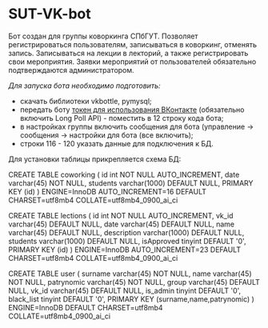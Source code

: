 # SUT-VK-bot
Бот создан для группы коворкинга СПбГУТ. Позволяет регистрироваться пользователям, записываться в коворкинг, отменять запись. Записываться на лекции в лекторий, а также регистрировать свои мероприятия. Заявки мероприятий от пользователей обязательно подтверждаются администратором.

*Для запуска бота необходимо подготовить:*
- скачать библиотеки vkbottle, pymysql;
- передать боту [токен для использования ВКонтакте](https://faq.botmechanic.io/vk-token) (обязательно включить Long Poll API) - поместить в 12 строку кода бота;
- в настройках группы включить сообщения для бота (управление -> сообщения -> настройки для бота (все включить);
- строки 116 - 120 указать данные для подключения к БД.

Для установки таблицы прикрепляется схема БД:

CREATE TABLE coworking (
  id int NOT NULL AUTO_INCREMENT,
  date varchar(45) NOT NULL,
  students varchar(1000) DEFAULT NULL,
  PRIMARY KEY (id)
) ENGINE=InnoDB AUTO_INCREMENT=16 DEFAULT CHARSET=utf8mb4 COLLATE=utf8mb4_0900_ai_ci

CREATE TABLE lections (
  id int NOT NULL AUTO_INCREMENT,
  vk_id varchar(45) DEFAULT NULL,
  date varchar(45) DEFAULT NULL,
  name varchar(45) DEFAULT NULL,
  description varchar(1000) DEFAULT NULL,
  students varchar(1000) DEFAULT NULL,
  isApproved tinyint DEFAULT '0',
  PRIMARY KEY (id)
) ENGINE=InnoDB AUTO_INCREMENT=23 DEFAULT CHARSET=utf8mb4 COLLATE=utf8mb4_0900_ai_ci

CREATE TABLE user (
  surname varchar(45) NOT NULL,
  name varchar(45) NOT NULL,
  patrynomic varchar(45) NOT NULL,
  group varchar(45) DEFAULT NULL,
  vk_id varchar(45) DEFAULT NULL,
  is_admin tinyint DEFAULT '0',
  black_list tinyint DEFAULT '0',
  PRIMARY KEY (surname,name,patrynomic)
) ENGINE=InnoDB DEFAULT CHARSET=utf8mb4 COLLATE=utf8mb4_0900_ai_ci
